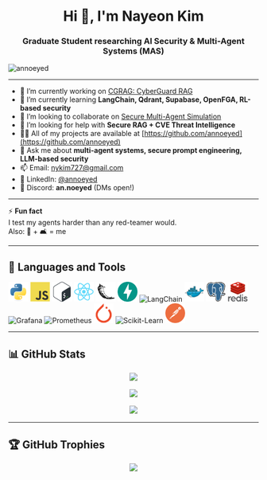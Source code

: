 <h1 align="center">Hi 👋, I'm Nayeon Kim</h1>
<h3 align="center">Graduate Student researching AI Security & Multi-Agent Systems (MAS)</h3>

<p align="left">
  <img src="https://komarev.com/ghpvc/?username=annoeyed&label=Profile%20views&color=0e75b6&style=flat" alt="annoeyed" />
</p>

---

- 🔭 I’m currently working on [CGRAG: CyberGuard RAG](https://github.com/annoeyed/CGRAG)
- 🌱 I’m currently learning **LangChain, Qdrant, Supabase, OpenFGA, RL-based security**
- 👯 I’m looking to collaborate on [Secure Multi-Agent Simulation](https://github.com/annoeyed/ma_blr)
- 🤝 I’m looking for help with **Secure RAG + CVE Threat Intelligence**
- 👨‍💻 All of my projects are available at [https://github.com/annoeyed](https://github.com/annoeyed)
- 💬 Ask me about **multi-agent systems, secure prompt engineering, LLM-based security**
- 📫 Email: [nykim727@gmail.com](mailto:nykim727@gmail.com)
- 🔗 LinkedIn: [@annoeyed](https://linkedin.com/in/annoeyed)
- 💬 Discord: **an.noeyed** (DMs open!)

---

⚡ **Fun fact**  
I test my agents harder than any red-teamer would.  
Also: 🥔 + 🛋️ = me

---

## 🔧 Languages and Tools

<p align="left">
  <!-- 핵심 스택 먼저 -->
  <img src="https://raw.githubusercontent.com/devicons/devicon/master/icons/python/python-original.svg" width="40" title="Python"/>
  <img src="https://raw.githubusercontent.com/devicons/devicon/master/icons/javascript/javascript-original.svg" width="40" title="JavaScript"/>
  <img src="https://raw.githubusercontent.com/devicons/devicon/master/icons/bash/bash-original.svg" width="40" title="Bash"/>
  <img src="https://raw.githubusercontent.com/devicons/devicon/master/icons/react/react-original.svg" width="40" title="React"/>
  <img src="https://raw.githubusercontent.com/devicons/devicon/master/icons/flask/flask-original.svg" width="40" title="Flask"/>
  <img src="https://raw.githubusercontent.com/devicons/devicon/master/icons/fastapi/fastapi-original.svg" width="40" title="FastAPI"/>
  <img src="https://www.vectorlogo.zone/logos/langchain/langchain-icon.svg" width="40" title="LangChain"/>
  <img src="https://raw.githubusercontent.com/devicons/devicon/master/icons/docker/docker-original.svg" width="40" title="Docker"/>
  <img src="https://raw.githubusercontent.com/devicons/devicon/master/icons/postgresql/postgresql-original.svg" width="40" title="PostgreSQL"/>
  <img src="https://raw.githubusercontent.com/devicons/devicon/master/icons/redis/redis-original-wordmark.svg" width="40" title="Redis"/>
  <img src="https://www.vectorlogo.zone/logos/grafana/grafana-icon.svg" width="40" title="Grafana"/>
  <img src="https://www.vectorlogo.zone/logos/prometheusio/prometheusio-icon.svg" width="40" title="Prometheus"/>
  <img src="https://raw.githubusercontent.com/devicons/devicon/master/icons/pytorch/pytorch-original.svg" width="40" title="PyTorch"/>
  <img src="https://upload.wikimedia.org/wikipedia/commons/0/05/Scikit_learn_logo_small.svg" width="40" title="Scikit-Learn"/>
  <img src="https://raw.githubusercontent.com/devicons/devicon/master/icons/postman/postman-icon.svg" width="40" title="Postman"/>
</p>

---

## 📊 GitHub Stats

<p align="center">
  <img src="https://github-readme-stats.vercel.app/api?username=annoeyed&show_icons=true&theme=tokyonight" />
</p>
<p align="center">
  <img src="https://github-readme-streak-stats.herokuapp.com/?user=annoeyed&theme=tokyonight" />
</p>
<p align="center">
  <img src="https://github-readme-stats.vercel.app/api/top-langs/?username=annoeyed&layout=compact&theme=tokyonight" />
</p>

---

## 🏆 GitHub Trophies

<p align="center">
  <img src="https://github-profile-trophy.vercel.app/?username=annoeyed&theme=tokyonight&column=6" />
</p>
